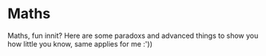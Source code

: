 # Maths
Maths, fun innit? Here are some paradoxs and advanced things to show you how little you know, same applies for me :'))
